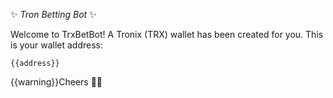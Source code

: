 ✨ *Tron Betting Bot* ✨

Welcome to TrxBetBot! A Tronix (TRX) wallet has been created for you. This is your wallet address:  

`{{address}}`

{{warning}}Cheers 🍻👋